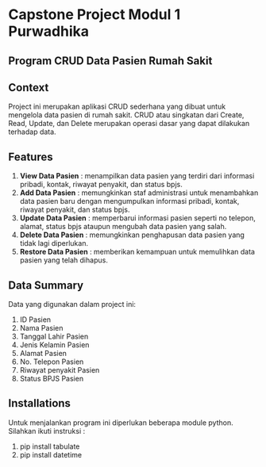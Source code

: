 # Capstone Project Modul 1 Purwadhika
## Program CRUD Data Pasien Rumah Sakit
## Context

Project ini merupakan aplikasi CRUD sederhana yang dibuat untuk mengelola data pasien di rumah sakit. CRUD atau singkatan dari Create, Read, Update, dan Delete merupakan operasi dasar yang dapat dilakukan terhadap data. 

## Features
1. **View Data Pasien** : menampilkan data pasien yang terdiri dari informasi pribadi, kontak, riwayat penyakit, dan status bpjs.
2. **Add Data Pasien** : memungkinkan staf administrasi untuk menambahkan data pasien baru dengan mengumpulkan informasi pribadi, kontak, riwayat penyakit, dan status bpjs.
3. **Update Data Pasien** : memperbarui informasi pasien seperti no telepon, alamat, status bpjs ataupun mengubah data pasien yang salah.
4. **Delete Data Pasien** : memungkinkan penghapusan data pasien yang tidak lagi diperlukan.
5. **Restore Data Pasien** : memberikan kemampuan untuk memulihkan data pasien yang telah dihapus.

## Data Summary
Data yang digunakan dalam project ini:
1. ID Pasien
2. Nama Pasien
3. Tanggal Lahir Pasien
4. Jenis Kelamin Pasien
5. Alamat Pasien
6. No. Telepon Pasien
7. Riwayat penyakit Pasien
8. Status BPJS Pasien
   
## Installations
Untuk menjalankan program ini diperlukan beberapa module python. Silahkan ikuti instruksi :
1. pip install tabulate
2. pip install datetime

   

